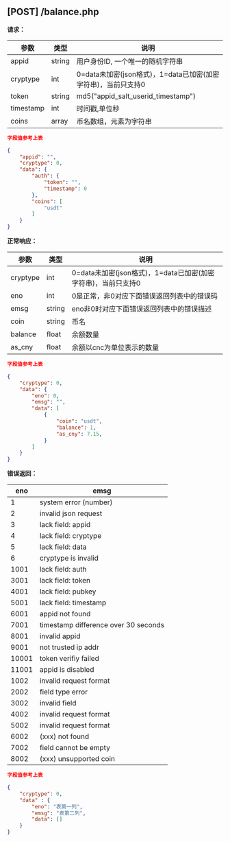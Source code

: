 ## [POST] /balance.php

**请求：**

|参数      |类型   |说明                                                     |  
| --      |--     | --                                                     |
|appid    |string |用户身份ID, 一个唯一的随机字符串                            |   
|cryptype |int    |0=data未加密(json格式)，1=data已加密(加密字符串)，当前只支持0 | 
|token    |string |md5("appid_salt_userid_timestamp")                      |
|timestamp|int    |时间戳,单位秒                                             |
|coins    |array  |币名数组，元素为字符串                                     |

```json
字段值参考上表

{
    "appid": "",  
    "cryptype": 0,
    "data": {
        "auth": {
            "token": "",
            "timestamp": 0
        },
        "coins": [ 
            "usdt" 
        ]
    }
}
```

**正常响应：**

|参数      |类型   |说明                                                                    |  
| --      |--     | --                                                                    |
|cryptype              |int    |0=data未加密(json格式)，1=data已加密(加密字符串)，当前只支持0    |   
|eno                   |int    |0是正常，非0对应下面错误返回列表中的错误码                       | 
|emsg                  |string |eno非0时对应下面错误返回列表中的错误描述                        |
|coin                  |string |币名                                                      |
|balance               |float  |余额数量                                                   |
|as_cny                |float  |余额以cnc为单位表示的数量                                    |

``` json
字段值参考上表

{
    "cryptype": 0, 
    "data": {
        "eno": 0,   
        "emsg": "",
        "data": [
            {
                "coin": "usdt",  
                "balance": 1,    
                "as_cny": 7.15,  
            }
        ]
    }
}
```

**错误返回：**


|eno    |emsg                                |
| --    | --                                 |
|1      |system error (number)               |
|2      |invalid json request                |
|3      |lack field: appid                   |
|4      |lack field: cryptype                |
|5      |lack field: data                    |
|6      |cryptype is invalid                 |
|1001   |lack field: auth                    |
|3001   |lack field: token                   |
|4001   |lack field: pubkey                  |
|5001   |lack field: timestamp               |
|6001   |appid not found                     |
|7001   |timestamp difference over 30 seconds|
|8001   |invalid appid                       |
|9001   |not trusted ip addr                 |
|10001  |token verifiy failed                |
|11001  |appid is disabled                   |
|1002   |invalid request format              |
|2002   |field type error                    |
|3002   |invalid field                       |
|4002   |invalid request format              |
|5002   |invalid request format              |
|6002   |(xxx) not found                     |
|7002   |field cannot be empty               |
|8002   |(xxx) unsupported coin              |

```json
字段值参考上表

{
    "cryptype": 0,  
    "data" : {
        "eno": "表第一列",          
        "emsg": "表第二列", 
        "data": [] 
    }
}
```